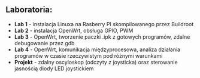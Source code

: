 ## Laboratoria:

- **Lab 1** - instalacja Linuxa na Rasberry PI skompilowanego przez Buildroot
- **Lab 2** - instalacja OpenWrt, obsługa GPIO, PWM
- **Lab 3** - OpenWrt, tworzenie paczki .ipk z gotowych programów, zdalne debugowanie przez gdb
- **Lab 4** - OpenWrt, komunikacja międzyprocesowa, analiza działania programów w czasie rzeczywistym pod różnymi warunkami
- **Projekt** - zdalny oscyloskop (odczyty z joysticka) oraz sterowanie jasnością diody LED joystickiem
